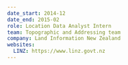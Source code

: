 ```yaml
---
date_start: 2014-12
date_end: 2015-02
role: Location Data Analyst Intern
team: Topographic and Addressing team
company: Land Information New Zealand
websites:
  LINZ: https://www.linz.govt.nz
---
```

